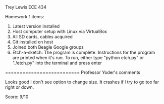 Trey Lewis	ECE 434

Homework 1 items:

1) Latest version installed
2) Host computer setup with Linux via VirtualBox
3) All SD cards, cables acquired
4) Git installed on host
5) Joined both Beagle Google groups
6) Etch-a-sketch: The program is complete. Instructions for the program are printed when it's run. To run, either type "python etch.py" or "./etch.py" into the terminal and press enter


==========================
Professor Yoder's comments

Looks good
I don't see option to change size.
It crashes if I try to go too far right or down.

Score:  9/10
